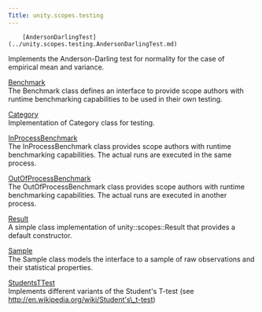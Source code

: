 ```yaml
---
Title: unity.scopes.testing
---
```

        [AndersonDarlingTest](../unity.scopes.testing.AndersonDarlingTest.md)  
Implements the Anderson-Darling test for normality for the case of empirical mean and variance.

[Benchmark](../unity.scopes.testing.Benchmark.md)  
The Benchmark class defines an interface to provide scope authors with runtime benchmarking capabilities to be used in their own testing.

[Category](../unity.scopes.testing.Category.md)  
Implementation of Category class for testing.

[InProcessBenchmark](../unity.scopes.testing.InProcessBenchmark.md)  
The InProcessBenchmark class provides scope authors with runtime benchmarking capabilities. The actual runs are executed in the same process.

[OutOfProcessBenchmark](../unity.scopes.testing.OutOfProcessBenchmark.md)  
The OutOfProcessBenchmark class provides scope authors with runtime benchmarking capabilities. The actual runs are executed in another process.

[Result](../unity.scopes.testing.Result.md)  
A simple class implementation of unity::scopes::Result that provides a default constructor.

[Sample](../unity.scopes.testing.Sample.md)  
The Sample class models the interface to a sample of raw observations and their statistical properties.

[StudentsTTest](../unity.scopes.testing.StudentsTTest.md)  
Implements different variants of the Student's T-test (see http://en.wikipedia.org/wiki/Student's\_t-test)

